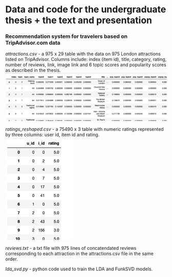 # Data and code for the undergraduate thesis + the text and presentation
### Recommendation system for travelers based on TripAdvisor.com data

*attractions.csv* - a 975 x 29 table with the data on 975 London attractions listed on TripAdvisor. Columns include: index (item id), title, category, rating, number of reviews, link, image link and 6 topic scores and popularity scores as described in the thesis.
![](pictures/1.png)


*ratings_reshaped.csv* - a 75490 x 3 table  with numeric ratings represented by three columns: user id, item id and rating.
![](pictures/2.png)

*reviews.txt* - a txt file with 975 lines of concatendated reviews corresponding to each attraction in the attractions.csv file in the same order.

*lda_svd.py* - python code used to train the LDA and FunkSVD models.
